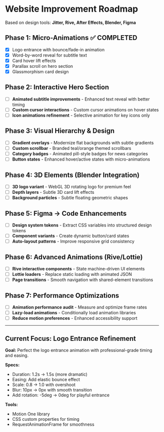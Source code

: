 # Website Improvement Roadmap

Based on design tools: **Jitter, Rive, After Effects, Blender, Figma**

## Phase 1: Micro-Animations ✅ COMPLETED
- [x] Logo entrance with bounce/fade-in animation
- [x] Word-by-word reveal for subtitle text
- [x] Card hover lift effects
- [x] Parallax scroll on hero section
- [x] Glassmorphism card design

## Phase 2: Interactive Hero Section
- [ ] **Animated subtitle improvements** - Enhanced text reveal with better timing
- [ ] **Custom cursor interactions** - Custom cursor animations on hover states
- [ ] **Icon animations refinement** - Selective animation for key icons only

## Phase 3: Visual Hierarchy & Design
- [ ] **Gradient overlays** - Modernize flat backgrounds with subtle gradients
- [ ] **Custom scrollbar** - Branded teal/orange themed scrollbars
- [ ] **Category badges** - Animated pill-style badges for news categories
- [ ] **Button states** - Enhanced hover/active states with micro-animations

## Phase 4: 3D Elements (Blender Integration)
- [ ] **3D logo variant** - WebGL 3D rotating logo for premium feel
- [ ] **Depth layers** - Subtle 3D card lift effects
- [ ] **Background particles** - Subtle floating geometric shapes

## Phase 5: Figma → Code Enhancements
- [ ] **Design system tokens** - Extract CSS variables into structured design tokens
- [ ] **Component variants** - Create dynamic button/card states
- [ ] **Auto-layout patterns** - Improve responsive grid consistency

## Phase 6: Advanced Animations (Rive/Lottie)
- [ ] **Rive interactive components** - State machine-driven UI elements
- [ ] **Lottie loaders** - Replace static loading with animated JSON
- [ ] **Page transitions** - Smooth navigation with shared-element transitions

## Phase 7: Performance Optimizations
- [ ] **Animation performance audit** - Measure and optimize frame rates
- [ ] **Lazy-load animations** - Conditionally load animation libraries
- [ ] **Reduce motion preferences** - Enhanced accessibility support

---

## Current Focus: Logo Entrance Refinement

**Goal:** Perfect the logo entrance animation with professional-grade timing and easing.

**Specs:**
- Duration: 1.2s → 1.5s (more dramatic)
- Easing: Add elastic bounce effect
- Scale: 0.8 → 1.0 with overshoot
- Blur: 10px → 0px with smooth transition
- Add rotation: -5deg → 0deg for playful entrance

**Tools:**
- Motion One library
- CSS custom properties for timing
- RequestAnimationFrame for smoothness
